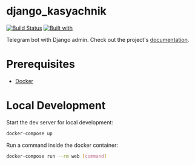 # django_kasyachnik

[![Build Status](https://travis-ci.org/denchip/django_kasyachnik.svg?branch=master)](https://travis-ci.org/denchip/django_kasyachnik)
[![Built with](https://img.shields.io/badge/Built_with-Cookiecutter_Django_Rest-F7B633.svg)](https://github.com/agconti/cookiecutter-django-rest)

Telegram bot with Django admin. Check out the project's [documentation](http://denchip.github.io/django_kasyachnik/).

# Prerequisites

- [Docker](https://docs.docker.com/docker-for-mac/install/)  

# Local Development

Start the dev server for local development:
```bash
docker-compose up
```

Run a command inside the docker container:

```bash
docker-compose run --rm web [command]
```
